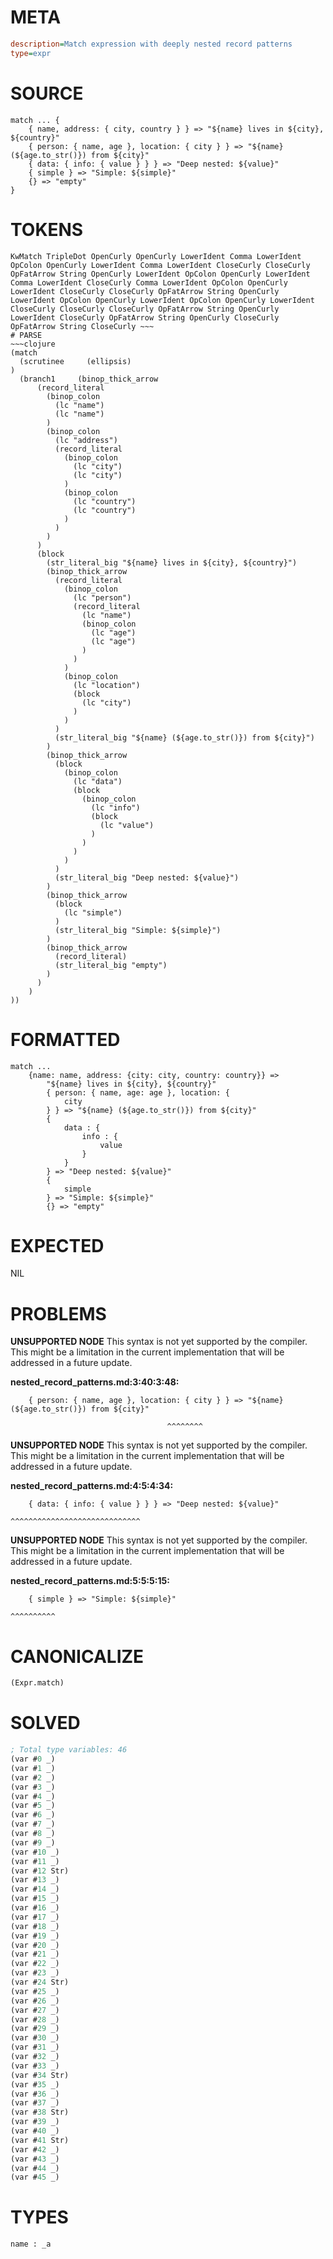# META
~~~ini
description=Match expression with deeply nested record patterns
type=expr
~~~
# SOURCE
~~~roc
match ... {
    { name, address: { city, country } } => "${name} lives in ${city}, ${country}"
    { person: { name, age }, location: { city } } => "${name} (${age.to_str()}) from ${city}"
    { data: { info: { value } } } => "Deep nested: ${value}"
    { simple } => "Simple: ${simple}"
    {} => "empty"
}
~~~
# TOKENS
~~~text
KwMatch TripleDot OpenCurly OpenCurly LowerIdent Comma LowerIdent OpColon OpenCurly LowerIdent Comma LowerIdent CloseCurly CloseCurly OpFatArrow String OpenCurly LowerIdent OpColon OpenCurly LowerIdent Comma LowerIdent CloseCurly Comma LowerIdent OpColon OpenCurly LowerIdent CloseCurly CloseCurly OpFatArrow String OpenCurly LowerIdent OpColon OpenCurly LowerIdent OpColon OpenCurly LowerIdent CloseCurly CloseCurly CloseCurly OpFatArrow String OpenCurly LowerIdent CloseCurly OpFatArrow String OpenCurly CloseCurly OpFatArrow String CloseCurly ~~~
# PARSE
~~~clojure
(match
  (scrutinee     (ellipsis)
)
  (branch1     (binop_thick_arrow
      (record_literal
        (binop_colon
          (lc "name")
          (lc "name")
        )
        (binop_colon
          (lc "address")
          (record_literal
            (binop_colon
              (lc "city")
              (lc "city")
            )
            (binop_colon
              (lc "country")
              (lc "country")
            )
          )
        )
      )
      (block
        (str_literal_big "${name} lives in ${city}, ${country}")
        (binop_thick_arrow
          (record_literal
            (binop_colon
              (lc "person")
              (record_literal
                (lc "name")
                (binop_colon
                  (lc "age")
                  (lc "age")
                )
              )
            )
            (binop_colon
              (lc "location")
              (block
                (lc "city")
              )
            )
          )
          (str_literal_big "${name} (${age.to_str()}) from ${city}")
        )
        (binop_thick_arrow
          (block
            (binop_colon
              (lc "data")
              (block
                (binop_colon
                  (lc "info")
                  (block
                    (lc "value")
                  )
                )
              )
            )
          )
          (str_literal_big "Deep nested: ${value}")
        )
        (binop_thick_arrow
          (block
            (lc "simple")
          )
          (str_literal_big "Simple: ${simple}")
        )
        (binop_thick_arrow
          (record_literal)
          (str_literal_big "empty")
        )
      )
    )
))
~~~
# FORMATTED
~~~roc
match ...
	{name: name, address: {city: city, country: country}} => 
		"${name} lives in ${city}, ${country}"
		{ person: { name, age: age }, location: {
			city
		} } => "${name} (${age.to_str()}) from ${city}"
		{
			data : {
				info : {
					value
				}
			}
		} => "Deep nested: ${value}"
		{
			simple
		} => "Simple: ${simple}"
		{} => "empty"
~~~
# EXPECTED
NIL
# PROBLEMS
**UNSUPPORTED NODE**
This syntax is not yet supported by the compiler.
This might be a limitation in the current implementation that will be addressed in a future update.

**nested_record_patterns.md:3:40:3:48:**
```roc
    { person: { name, age }, location: { city } } => "${name} (${age.to_str()}) from ${city}"
```
                                       ^^^^^^^^


**UNSUPPORTED NODE**
This syntax is not yet supported by the compiler.
This might be a limitation in the current implementation that will be addressed in a future update.

**nested_record_patterns.md:4:5:4:34:**
```roc
    { data: { info: { value } } } => "Deep nested: ${value}"
```
    ^^^^^^^^^^^^^^^^^^^^^^^^^^^^^


**UNSUPPORTED NODE**
This syntax is not yet supported by the compiler.
This might be a limitation in the current implementation that will be addressed in a future update.

**nested_record_patterns.md:5:5:5:15:**
```roc
    { simple } => "Simple: ${simple}"
```
    ^^^^^^^^^^


# CANONICALIZE
~~~clojure
(Expr.match)
~~~
# SOLVED
~~~clojure
; Total type variables: 46
(var #0 _)
(var #1 _)
(var #2 _)
(var #3 _)
(var #4 _)
(var #5 _)
(var #6 _)
(var #7 _)
(var #8 _)
(var #9 _)
(var #10 _)
(var #11 _)
(var #12 Str)
(var #13 _)
(var #14 _)
(var #15 _)
(var #16 _)
(var #17 _)
(var #18 _)
(var #19 _)
(var #20 _)
(var #21 _)
(var #22 _)
(var #23 _)
(var #24 Str)
(var #25 _)
(var #26 _)
(var #27 _)
(var #28 _)
(var #29 _)
(var #30 _)
(var #31 _)
(var #32 _)
(var #33 _)
(var #34 Str)
(var #35 _)
(var #36 _)
(var #37 _)
(var #38 Str)
(var #39 _)
(var #40 _)
(var #41 Str)
(var #42 _)
(var #43 _)
(var #44 _)
(var #45 _)
~~~
# TYPES
~~~roc
name : _a
~~~
